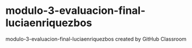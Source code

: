 # modulo-3-evaluacion-final-luciaenriquezbos
modulo-3-evaluacion-final-luciaenriquezbos created by GitHub Classroom
